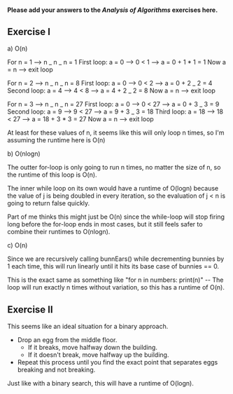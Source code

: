 #### Please add your answers to the **_Analysis of Algorithms_** exercises here.

## Exercise I

a) O(n)

For n = 1 --> n _ n _ n = 1
First loop: a = 0 --> 0 < 1 --> a = 0 + 1 \* 1 = 1
Now a = n --> exit loop

For n = 2 --> n _ n _ n = 8
First loop: a = 0 --> 0 < 2 --> a = 0 + 2 _ 2 = 4
Second loop: a = 4 --> 4 < 8 --> a = 4 + 2 _ 2 = 8
Now a = n --> exit loop

For n = 3 --> n _ n _ n = 27
First loop: a = 0 --> 0 < 27 --> a = 0 + 3 _ 3 = 9
Second loop: a = 9 --> 9 < 27 --> a = 9 + 3 _ 3 = 18
Third loop: a = 18 --> 18 < 27 --> a = 18 + 3 \* 3 = 27
Now a = n --> exit loop

At least for these values of n, it seems like this will only loop n times, so I'm assuming the runtime here is O(n)

b) O(nlogn)

The outter for-loop is only going to run n times, no matter the size of n, so the runtime of this loop is O(n).

The inner while loop on its own would have a runtime of O(logn) because the value of j is being doubled in every iteration, so the evaluation of j < n is going to return false quickly.

Part of me thinks this might just be O(n) since the while-loop will stop firing long before the for-loop ends in most cases, but it still feels safer to combine their runtimes to O(nlogn).

c) O(n)

Since we are recursively calling bunnEars() while decrementing bunnies by 1 each time, this will run linearly until it hits its base case of bunnies == 0.

This is the exact same as something like "for n in numbers: print(n)" -- The loop will run exactly n times without variation, so this has a runtime of O(n).

## Exercise II

This seems like an ideal situation for a binary approach.

- Drop an egg from the middle floor.
  - If it breaks, move halfway down the building.
  - If it doesn't break, move halfway up the building.
- Repeat this process until you find the exact point that separates eggs breaking and not breaking.

Just like with a binary search, this will have a runtime of O(logn).
